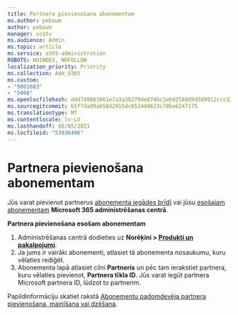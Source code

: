 ```yaml
---
title: Partnera pievienošana abonementam
ms.author: pebaum
author: pebaum
manager: scotv
ms.audience: Admin
ms.topic: article
ms.service: o365-administration
ROBOTS: NOINDEX, NOFOLLOW
localization_priority: Priority
ms.collection: Adm_O365
ms.custom:
- "9001683"
- "5066"
ms.openlocfilehash: ddd749863061e7a3a302794e874bc1e6d2588d9d589912ccc32eb37cd953d406
ms.sourcegitcommit: b5f7da89a650d2915dc652449623c78be6247175
ms.translationtype: MT
ms.contentlocale: lv-LV
ms.lasthandoff: 08/05/2021
ms.locfileid: "53936496"
---
```

# <a name="add-a-partner-to-your-subscription"></a>Partnera pievienošana abonementam

Jūs varat pievienot partnerus [abonementa iegādes brīdī](https://docs.microsoft.com/microsoft-365/admin/misc/add-partner?view=o365-worldwide#add-a-partner-at-the-time-of-purchase) vai jūsu [esošajam abonementam](https://docs.microsoft.com/microsoft-365/admin/misc/add-partner?view=o365-worldwide#add-a-partner-to-an-existing-subscription) **Microsoft 365 administrēšanas centrā**.

**Partnera pievienošana esošam abonementam**

1. Administrēšanas centrā dodieties uz **Norēķini > [Produkti un pakalpojumi](https://go.microsoft.com/fwlink/p/?linkid=842054)**. 
2. Ja jums ir vairāki abonementi, atlasiet tā abonementa nosaukumu, kuru vēlaties rediģēt. 
3. Abonementa lapā atlasiet cilni **Partneris** un pēc tam ierakstiet partnera, kuru vēlaties pievienot, **Partnera tīkla ID**. Jūs varat iegūt partnera Microsoft partnera ID, lūdzot to partnerim. 

Papildinformāciju skatiet rakstā [Abonementu padomdevēja partnera pievienošana, mainīšana vai dzēšana](https://docs.microsoft.com/microsoft-365/admin/misc/add-partner). 
